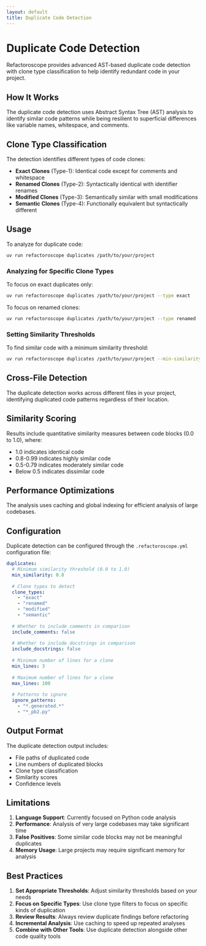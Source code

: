```yaml
---
layout: default
title: Duplicate Code Detection
---
```


# Duplicate Code Detection

Refactoroscope provides advanced AST-based duplicate code detection with clone type classification to help identify redundant code in your project.

## How It Works

The duplicate code detection uses Abstract Syntax Tree (AST) analysis to identify similar code patterns while being resilient to superficial differences like variable names, whitespace, and comments.

## Clone Type Classification

The detection identifies different types of code clones:

- **Exact Clones** (Type-1): Identical code except for comments and whitespace
- **Renamed Clones** (Type-2): Syntactically identical with identifier renames
- **Modified Clones** (Type-3): Semantically similar with small modifications
- **Semantic Clones** (Type-4): Functionally equivalent but syntactically different

## Usage

To analyze for duplicate code:

```bash
uv run refactoroscope duplicates /path/to/your/project
```

### Analyzing for Specific Clone Types

To focus on exact duplicates only:

```bash
uv run refactoroscope duplicates /path/to/your/project --type exact
```

To focus on renamed clones:

```bash
uv run refactoroscope duplicates /path/to/your/project --type renamed
```

### Setting Similarity Thresholds

To find similar code with a minimum similarity threshold:

```bash
uv run refactoroscope duplicates /path/to/your/project --min-similarity 0.8
```

## Cross-File Detection

The duplicate detection works across different files in your project, identifying duplicated code patterns regardless of their location.

## Similarity Scoring

Results include quantitative similarity measures between code blocks (0.0 to 1.0), where:
- 1.0 indicates identical code
- 0.8-0.99 indicates highly similar code
- 0.5-0.79 indicates moderately similar code
- Below 0.5 indicates dissimilar code

## Performance Optimizations

The analysis uses caching and global indexing for efficient analysis of large codebases.

## Configuration

Duplicate detection can be configured through the `.refactoroscope.yml` configuration file:

```yaml
duplicates:
  # Minimum similarity threshold (0.0 to 1.0)
  min_similarity: 0.8
  
  # Clone types to detect
  clone_types:
    - "exact"
    - "renamed"
    - "modified"
    - "semantic"
  
  # Whether to include comments in comparison
  include_comments: false
  
  # Whether to include docstrings in comparison
  include_docstrings: false
  
  # Minimum number of lines for a clone
  min_lines: 3
  
  # Maximum number of lines for a clone
  max_lines: 100
  
  # Patterns to ignore
  ignore_patterns:
    - "*.generated.*"
    - "*_pb2.py"
```

## Output Format

The duplicate detection output includes:

- File paths of duplicated code
- Line numbers of duplicated blocks
- Clone type classification
- Similarity scores
- Confidence levels

## Limitations

1. **Language Support**: Currently focused on Python code analysis
2. **Performance**: Analysis of very large codebases may take significant time
3. **False Positives**: Some similar code blocks may not be meaningful duplicates
4. **Memory Usage**: Large projects may require significant memory for analysis

## Best Practices

1. **Set Appropriate Thresholds**: Adjust similarity thresholds based on your needs
2. **Focus on Specific Types**: Use clone type filters to focus on specific kinds of duplication
3. **Review Results**: Always review duplicate findings before refactoring
4. **Incremental Analysis**: Use caching to speed up repeated analyses
5. **Combine with Other Tools**: Use duplicate detection alongside other code quality tools